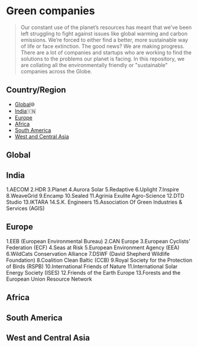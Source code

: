 # Green companies

> Our constant use of the planet’s resources has meant that we’ve been left struggling to fight against issues like global warming and carbon emissions. We’re forced to either find a better, more sustainable way of life or face extinction. The good news? We are making progress. There are a lot of companies and startups who are working to find the solutions to the problems our planet is facing. In this repository, we are collating all the environmentally friendly or "sustainable" companies across the Globe. 

## Country/Region

- [Global](#global):globe_with_meridians:
- [India](#india):india:
- [Europe](#europe)
- [Africa](#africa)
- [South America](#south-america)
- [West and Central Asia](#west-and-central-asia)

## Global


## India
1.AECOM
2.HDR
3.Planet
4.Aurora Solar
5.Redaptive
6.Uplight
7.Inspire
8.WeaveGrid
9.Encamp
10.Sealed
11.Agrinia Exulite Agro-Science
12.DTD Studio
13.IKTARA
14.S.K. Engineers
15.Association Of Green Industries & Services (AGIS)


## Europe
1.EEB (European Environmental Bureau)
2.CAN Europe
3.European Cyclists’ Federation (ECF)
4.Seas at Risk
5.European Environment Agency (EEA)
6.WildCats Conservation Alliance
7.DSWF (David Shepherd Wildlife Foundation)
8.Coalition Clean Baltic (CCB)
9.Royal Society for the Protection of Birds (RSPB)
10.International Friends of Nature
11.International Solar Energy Society (ISES)
12.Friends of the Earth Europe
13.Forests and the European Union Resource Network


## Africa


## South America


## West and Central Asia

